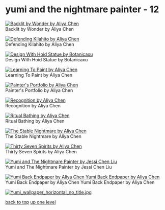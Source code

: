 # yumi and the nightmare painter - 12
[![Backlit by Wonder by Aliya Chen](https://raw.githubusercontent.com/buckmanc/wallpapers/main/mobile/yumi%20and%20the%20nightmare%20painter/Backlit_by_Wonder_by_Aliya_Chen.jpg "Backlit by Wonder by Aliya Chen")](https://raw.githubusercontent.com/buckmanc/wallpapers/main/mobile/yumi%20and%20the%20nightmare%20painter/Backlit_by_Wonder_by_Aliya_Chen.jpg)\
Backlit by Wonder by Aliya Chen

[![Defending Kilahito by Aliya Chen](https://raw.githubusercontent.com/buckmanc/wallpapers/main/mobile/yumi%20and%20the%20nightmare%20painter/Defending_Kilahito_by_Aliya_Chen.jpg "Defending Kilahito by Aliya Chen")](https://raw.githubusercontent.com/buckmanc/wallpapers/main/mobile/yumi%20and%20the%20nightmare%20painter/Defending_Kilahito_by_Aliya_Chen.jpg)\
Defending Kilahito by Aliya Chen

[![Design With Hoid Statue by Botanicaxu](https://raw.githubusercontent.com/buckmanc/wallpapers/main/mobile/yumi%20and%20the%20nightmare%20painter/Design_with_Hoid_statue_by_Botanicaxu.jpg "Design With Hoid Statue by Botanicaxu")](https://raw.githubusercontent.com/buckmanc/wallpapers/main/mobile/yumi%20and%20the%20nightmare%20painter/Design_with_Hoid_statue_by_Botanicaxu.jpg)\
Design With Hoid Statue by Botanicaxu

[![Learning To Paint by Aliya Chen](https://raw.githubusercontent.com/buckmanc/wallpapers/main/mobile/yumi%20and%20the%20nightmare%20painter/Learning_to_Paint_by_Aliya_Chen.jpg "Learning To Paint by Aliya Chen")](https://raw.githubusercontent.com/buckmanc/wallpapers/main/mobile/yumi%20and%20the%20nightmare%20painter/Learning_to_Paint_by_Aliya_Chen.jpg)\
Learning To Paint by Aliya Chen

[![Painter's Portfolio by Aliya Chen](https://raw.githubusercontent.com/buckmanc/wallpapers/main/mobile/yumi%20and%20the%20nightmare%20painter/Painter's_Portfolio_by_Aliya_Chen.jpg "Painter's Portfolio by Aliya Chen")](https://raw.githubusercontent.com/buckmanc/wallpapers/main/mobile/yumi%20and%20the%20nightmare%20painter/Painter's_Portfolio_by_Aliya_Chen.jpg)\
Painter's Portfolio by Aliya Chen

[![Recognition by Aliya Chen](https://raw.githubusercontent.com/buckmanc/wallpapers/main/mobile/yumi%20and%20the%20nightmare%20painter/Recognition_by_Aliya_Chen.jpg "Recognition by Aliya Chen")](https://raw.githubusercontent.com/buckmanc/wallpapers/main/mobile/yumi%20and%20the%20nightmare%20painter/Recognition_by_Aliya_Chen.jpg)\
Recognition by Aliya Chen

[![Ritual Bathing by Aliya Chen](https://raw.githubusercontent.com/buckmanc/wallpapers/main/mobile/yumi%20and%20the%20nightmare%20painter/Ritual_Bathing_by_Aliya_Chen.jpg "Ritual Bathing by Aliya Chen")](https://raw.githubusercontent.com/buckmanc/wallpapers/main/mobile/yumi%20and%20the%20nightmare%20painter/Ritual_Bathing_by_Aliya_Chen.jpg)\
Ritual Bathing by Aliya Chen

[![The Stable Nightmare by Aliya Chen](https://raw.githubusercontent.com/buckmanc/wallpapers/main/mobile/yumi%20and%20the%20nightmare%20painter/The_Stable_Nightmare_by_Aliya_Chen.jpg "The Stable Nightmare by Aliya Chen")](https://raw.githubusercontent.com/buckmanc/wallpapers/main/mobile/yumi%20and%20the%20nightmare%20painter/The_Stable_Nightmare_by_Aliya_Chen.jpg)\
The Stable Nightmare by Aliya Chen

[![Thirty Seven Spirits by Aliya Chen](https://raw.githubusercontent.com/buckmanc/wallpapers/main/mobile/yumi%20and%20the%20nightmare%20painter/Thirty_Seven_Spirits_by_Aliya_Chen.jpg "Thirty Seven Spirits by Aliya Chen")](https://raw.githubusercontent.com/buckmanc/wallpapers/main/mobile/yumi%20and%20the%20nightmare%20painter/Thirty_Seven_Spirits_by_Aliya_Chen.jpg)\
Thirty Seven Spirits by Aliya Chen

[![Yumi and The Nightmare Painter by Jessi Chen Liu](https://raw.githubusercontent.com/buckmanc/wallpapers/main/mobile/yumi%20and%20the%20nightmare%20painter/yumi_and_the_nightmare_painter_by_jessi_chen_liu.png "Yumi and The Nightmare Painter by Jessi Chen Liu")](https://raw.githubusercontent.com/buckmanc/wallpapers/main/mobile/yumi%20and%20the%20nightmare%20painter/yumi_and_the_nightmare_painter_by_jessi_chen_liu.png)\
Yumi and The Nightmare Painter by Jessi Chen Liu

[![Yumi Back Endpaper by Aliya Chen
Yumi Back Endpaper by Aliya Chen](https://raw.githubusercontent.com/buckmanc/wallpapers/main/mobile/yumi%20and%20the%20nightmare%20painter/Yumi_Back_Endpaper_by_Aliya_Chen.jpg "Yumi Back Endpaper by Aliya Chen
Yumi Back Endpaper by Aliya Chen")](https://raw.githubusercontent.com/buckmanc/wallpapers/main/mobile/yumi%20and%20the%20nightmare%20painter/Yumi_Back_Endpaper_by_Aliya_Chen.jpg)\
Yumi Back Endpaper by Aliya Chen
Yumi Back Endpaper by Aliya Chen

[![Yumi_wallpaper_horizontal_no_title.jpg](https://raw.githubusercontent.com/buckmanc/wallpapers/main/mobile/yumi%20and%20the%20nightmare%20painter/Yumi_wallpaper_horizontal_no_title.jpg "Yumi_wallpaper_horizontal_no_title.jpg")](https://raw.githubusercontent.com/buckmanc/wallpapers/main/mobile/yumi%20and%20the%20nightmare%20painter/Yumi_wallpaper_horizontal_no_title.jpg)



[back to top](#)
[up one level](/mobile/README.MD)
